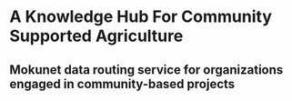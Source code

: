 # A Knowledge Hub For Community Supported Agriculture

## Mokunet data routing service for organizations engaged in community-based projects
